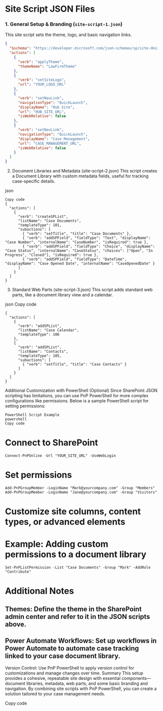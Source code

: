 # Site Script JSON Files

### 1. General Setup & Branding (`site-script-1.json`)
This site script sets the theme, logo, and basic navigation links.

```json
{
  "$schema": "https://developer.microsoft.com/json-schemas/sp/site-design-script-actions.schema.json",
  "actions": [
    {
      "verb": "applyTheme",
      "themeName": "LawFirmTheme"
    },
    {
      "verb": "setSiteLogo",
      "url": "YOUR_LOGO_URL"
    },
    {
      "verb": "setNavLink",
      "navigationType": "QuickLaunch",
      "displayName": "Hub Site",
      "url": "HUB_SITE_URL",
      "isWebRelative": false
    },
    {
      "verb": "setNavLink",
      "navigationType": "QuickLaunch",
      "displayName": "Case Management",
      "url": "CASE_MANAGEMENT_URL",
      "isWebRelative": false
    }
  ]
}
```

2. Document Libraries and Metadata (site-script-2.json)
This script creates a Document Library with custom metadata fields, useful for tracking case-specific details.

json
```
Copy code
{
  "actions": [
    {
      "verb": "createSPList",
      "listName": "Case Documents",
      "templateType": 101,
      "subactions": [
        { "verb": "setTitle", "title": "Case Documents" },
        { "verb": "addSPField", "fieldType": "Text", "displayName": "Case Number", "internalName": "CaseNumber", "isRequired": true },
        { "verb": "addSPField", "fieldType": "Choice", "displayName": "Case Status", "internalName": "CaseStatus", "choices": ["Open", "In Progress", "Closed"], "isRequired": true },
        { "verb": "addSPField", "fieldType": "DateTime", "displayName": "Case Opened Date", "internalName": "CaseOpenedDate" }
      ]
    }
  ]
}
```
3. Standard Web Parts (site-script-3.json)
This script adds standard web parts, like a document library view and a calendar.

json
Copy code
```
{
  "actions": [
    {
      "verb": "addSPList",
      "listName": "Case Calendar",
      "templateType": 106
    },
    {
      "verb": "addSPList",
      "listName": "Contacts",
      "templateType": 105,
      "subactions": [
        { "verb": "setTitle", "title": "Case Contacts" }
      ]
    }
  ]
}
```

Additional Customization with PowerShell (Optional)
Since SharePoint JSON scripting has limitations, you can use PnP PowerShell for more complex configurations like permissions. Below is a sample PowerShell script for setting permissions:
```
PowerShell Script Example
powershell
Copy code
```

# Connect to SharePoint

```
Connect-PnPOnline -Url "YOUR_SITE_URL" -UseWebLogin
```
# Set permissions

```
Add-PnPGroupMember -LoginName "Mark@yourcompany.com" -Group "Members"
Add-PnPGroupMember -LoginName "Jane@yourcompany.com" -Group "Visitors"
```
# Customize site columns, content types, or advanced elements

# Example: Adding custom permissions to a document library
```
Set-PnPListPermission -List "Case Documents" -Group "Mark" -AddRole "Contribute"
```

# Additional Notes

## Themes: Define the theme in the SharePoint admin center and refer to it in the JSON scripts above.

## Power Automate Workflows: Set up workflows in Power Automate to automate case tracking linked to your case document library.
Version Control: Use PnP PowerShell to apply version control for customizations and manage changes over time.
Summary
This setup provides a cohesive, repeatable site design with essential components—document libraries, metadata, web parts, and some basic branding and navigation. By combining site scripts with PnP PowerShell, you can create a solution tailored to your case management needs.

Copy code












